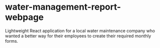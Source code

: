 # water-management-report-webpage
Lightweight React application for a local water maintenance company who wanted a better way for their employees to create their required monthly forms.
